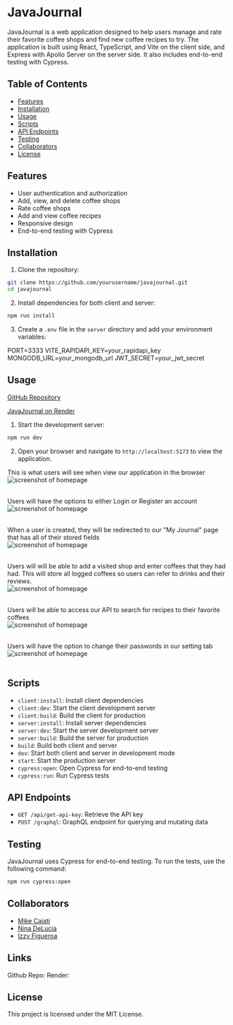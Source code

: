 # JavaJournal

JavaJournal is a web application designed to help users manage and rate their favorite coffee shops and find new coffee recipes to try. The application is built using React, TypeScript, and Vite on the client side, and Express with Apollo Server on the server side. It also includes end-to-end testing with Cypress.

## Table of Contents

- [Features](#features)
- [Installation](#installation)
- [Usage](#usage)
- [Scripts](#scripts)
- [API Endpoints](#api-endpoints)
- [Testing](#testing)
- [Collaborators](#contributing)
- [License](#license)

## Features

- User authentication and authorization
- Add, view, and delete coffee shops
- Rate coffee shops
- Add and view coffee recipes
- Responsive design
- End-to-end testing with Cypress

## Installation

1. Clone the repository:

```sh
git clone https://github.com/yourusername/javajournal.git
cd javajournal
```

2. Install dependencies for both client and server:

```sh
npm run install
```

3. Create a `.env` file in the `server` directory and add your environment variables:

PORT=3333
VITE_RAPIDAPI_KEY=your_rapidapi_key
MONGODB_URL=your_mongodb_url 
JWT_SECRET=your_jwt_secret

## Usage

[GitHub Repository](https://github.com/mcaiati2/JavaJournal)

[JavaJournal on Render](https://javajournal.onrender.com/)

1. Start the development server:

```sh
npm run dev
```

2. Open your browser and navigate to `http://localhost:5173` to view the application.

This is what users will see when view our application in the browser<br>
![screenshot of homepage](./client/public/images/homepage.png)<br><br>

Users will have the options to either Login or Register an account<br>
![screenshot of homepage](./client/public/images/register.png)<br><br>

When a user is created, they will be redirected to our "My Journal" page that has all of their stored fields <br>
![screenshot of homepage](./client/public/images/myjournal.png)<br><br>

Users will will be able to add a visited shop and enter coffees that they had had. This will store all logged coffees so users can refer to drinks and their reviews.<br>
![screenshot of homepage](./client/public/images/createshop.png)<br><br>

Users will be able to access our API to search for recipes to their favorite coffees<br>
![screenshot of homepage](./client/public/images/discover.png)<br><br>

Users will have the option to change their passwords in our setting tab<br>
![screenshot of homepage](./client/public/images/changepw.png)<br><br>

## Scripts

- `client:install`: Install client dependencies
- `client:dev`: Start the client development server
- `client:build`: Build the client for production
- `server:install`: Install server dependencies
- `server:dev`: Start the server development server
- `server:build`: Build the server for production
- `build`: Build both client and server
- `dev`: Start both client and server in development mode
- `start`: Start the production server
- `cypress:open`: Open Cypress for end-to-end testing
- `cypress:run`: Run Cypress tests

## API Endpoints

- `GET /api/get-api-key`: Retrieve the API key
- `POST /graphql`: GraphQL endpoint for querying and mutating data

## Testing

JavaJournal uses Cypress for end-to-end testing. To run the tests, use the following command:

```sh
npm run cypress:open
```

## Collaborators
- [Mike Caiati](https://github.com/mcaiati2)
- [Nina DeLucia](https://github.com/delucianina)
- [Izzy Figueroa](https://github.com/IzzyFigueroa)

## Links
Github Repo:
Render:


## License

This project is licensed under the MIT License.
